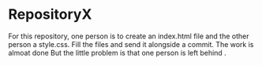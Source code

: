 # RepositoryX
For this repository, one person is to create an index.html file and the other person a style.css. Fill the files and send it alongside a commit.
The work is almoat done But the little problem is that one person is  left behind .